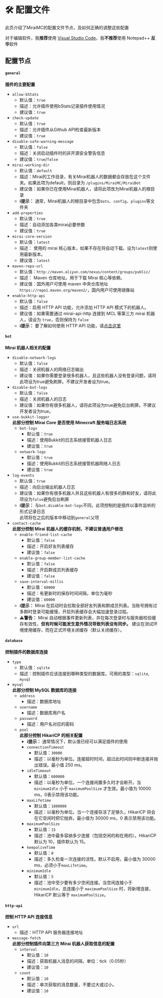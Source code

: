 # 🛠 配置文件

此页介绍了MiraiMC的配置文件节点，及如何正确的调整这些配置

对于编辑软件，我**推荐**使用 [Visual Studio Code](https://code.visualstudio.com)，我**不推荐**使用 Notepad++ **反华**软件

## 配置节点

#### `general`

**插件的主要配置**

* `allow-bStats`
  * 默认值：`true`
  * 描述：允许插件使用bStats记录插件使用情况
  * 建议值：`true`
* `check-update`
  * 默认值：`true`
  * 描述：允许插件从Github API检查最新版本
  * 建议值：`true`
* `disable-safe-warning-message`
  * 默认值：`false`
  * 描述：关闭启动插件时的非开源安全警告信息
  * 建议值：`true`/`false`
* `mirai-working-dir`
  * 默认值：`default`
  * 描述：Mirai的工作目录，有关Mirai机器人的数据都会存放在这个文件夹。如果此项为default，则目录为 `/plugins/MiraiMC/MiraiBot`
  * 建议值：如果你已在使用Mirai机器人，请将此项改为Mirai机器人的根目录
  * **ℹ提示：** 通常，Mirai机器人的根目录中包含`bots`、`config`、`plugins`等文件夹
* `add-properties`
  * 默认值：`true`
  * 描述：自动添加各类mirai必要参数
  * 建议值：`true`
* `mirai-core-version`
  * 默认值：`latest`
  * 描述： 使用的 mirai 核心版本，如果不存在将自动下载。设为`latest`则使用最新版本。
  * 建议值：`latest`
* `maven-repo-url`
  * 默认值：`http://maven.aliyun.com/nexus/content/groups/public/`
  * 描述： Maven 仓库地址。用于下载 Mirai 核心等依赖。
  * 建议值：国外用户可使用 maven 中央仓库地址`https://repo1.maven.org/maven2/`，国内用户可使用镜像站
* `enable-http-api`
  * 默认值：`false`
  * 描述：启用 HTTP API 功能，允许添加 HTTP API 模式下的机器人。
  * 建议值：如果需要通过 mirai-api-http 连接到 MCL 等第三方 mirai 机器人，请设为 `true`，否则保持为 `false`
  * **ℹ提示：** 要了解如何使用 HTTP API 功能，请[点击这里](tutorial/http-api.md)

#### `bot`

**Mirai 机器人相关的配置**

* `disable-network-logs`
  * 默认值：`false`
  * 描述：关闭机器人的网络日志输出
  * 建议值：如果你需要登录很多机器人，且这些机器人没有登录问题，请将此项设为true避免刷屏。不建议开发者设为true。
* `disable-bot-logs`
  * 默认值：`false`
  * 描述：关闭机器人的日志
  * 建议值：如果你有很多机器人，请将此项设为true避免后台刷屏。不建议开发者设为true。
* `use-bukkit-logger` <br> **此部分控制 Mirai Core 是否使用 Minecraft 服务端日志系统**
  * `bot-logs`
    * 默认值：`true`
    * 描述：使用Bukkit的日志系统接管机器人日志
    * 建议值：`true`
  * `network-logs`
    * 默认值：`true`
    * 描述：使用Bukkit的日志系统接管机器网络人日志
    * 建议值：`true`
* `log-events`
  * 默认值：`true`
  * 描述：向后台输出机器人日志
  * 建议值：如果你有很多机器人并且这些机器人有很多的群和好友，请将此项设为`false`避免后台刷屏
  * **ℹ提示：** 与`bot.disable-bot-logs`不同，此项控制的是插件以事件监听的形式记录日志<br>此项将在之后的版本中移动到`general`父项
* `contact-cache` <br> **此部分控制 Mirai 机器人的缓存机制，不建议普通用户修改**
  * `enable-friend-list-cache`
    * 默认值：`false`
    * 描述：开启好友列表缓存
    * 建议值：`false`
  * `enable-group-member-list-cache`
    * 默认值：`false`
    * 描述：开启群成员列表缓存
    * 建议值：`false`
  * `save-interval-millis`
    * 默认值：`60000`
    * 描述：有更新时的保存时间间隔，单位为毫秒
    * 建议值：`60000`
  * **ℹ提示：** Mirai 在启动时会拉取全部好友列表和群成员列表。当账号拥有过多群时登录可能缓慢，开启列表缓存会大幅加速登录过程。
  * **⚠警告：** Mirai 自动根据事件更新列表，并在每次登录时与服务器校验缓存有效性，**但有时候可能发生意外情况导致列表没有同步。** 建议在测试环境使用缓存，而在正式环境关闭缓存（默认关闭缓存）。

#### `database`

**控制插件的数据库连接**

* `type`
  * 默认值：`sqlite`
  * 描述：控制插件应该连接到哪种类型的数据库。可用的类型：`sqlite`, `mysql`
* `mysql` <br> **此部分控制 MySQL 数据库的连接**
  * `address`
    * 描述：数据库地址
  * `username`
    * 描述：数据库用户名
  * `password`
    * 描述：用户名对应的密码
  * `pool` <br> **此部分控制 HikariCP 的相关配置**
    * **ℹ提示：** 通常情况下，默认值已经可以满足插件的使用
    * `connectionTimeout`
      * 默认值：`30000`
      * 描述：以毫秒为单位。连接超时时间，超过此时间则中断连接并抛出错误。最小值 250 ms。
    * `idleTimeout`
      * 默认值：`600000`
      * 描述：以毫秒为单位。一个连接闲置多久时才会断开。当 `minimumIdle` 小于 `maximumPoolSize` 才生效。最小值为 10000 ms，0表示禁用该功能。
    * `maxLifetime`
      * 默认值：`1800000`
      * 描述：以毫秒为单位。当一个连接存活了足够久，HikariCP 将会在它空闲时把它抛弃。最小值为 30000 ms，0 表示禁用该功能。
    * `maximumPoolSize`
      * 默认值：`15`
      * 描述：池中最多容纳多少连接（包括空闲的和在用的）。HikariCP 默认为 10，插件默认为 15。
    * `keepaliveTime`
      * 默认值：`0`
      * 描述：多久检查一次连接的活性。默认不启用，最小值为 30000 ms，必须小于`maxLifetime`。
    * `minimumIdle`
      * 默认值：`5`
      * 描述：池中至少要有多少空闲连接。当空闲连接小于 `minimumIdle`，总连接小于 `maximumPoolSize` 时，将新增连接，HikariCP 默认等于 `maximumPoolSize`。

#### `http-api`

**控制 HTTP API 连接信息**

* `url`
  * 描述：HTTP API 服务器连接地址
* `message-fetch` <br> **此部分控制插件向第三方 Mirai 机器人获取信息的配置**
  * `interval`
    * 默认值：`10`
    * 描述：获取机器人消息的间隔，单位：tick（0.05秒）
    * 建议值：`10`
  * `count`
    * 默认值：`10`
    * 描述：单次获取的消息数量，不要过大或过小。
    * 建议值：`10`
